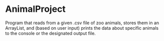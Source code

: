 # AnimalProject
Program that reads from a given .csv file of zoo animals, stores them in an ArrayList, and (based on user input) prints the data about specific animals to the console or the designated output file.
